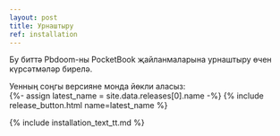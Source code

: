 ```yaml
---
layout: post
title: Урнаштыру
ref: installation
---
```

Бу биттә Pbdoom-ны PocketBook җайланмаларына урнаштыру өчен күрсәтмәләр бирелә.

Уенның соңгы версияне монда йөкли аласыз:<br>
{%- assign latest_name = site.data.releases[0].name -%}
{% include release_button.html
  name=latest_name
%}

{% include installation_text_tt.md %}
